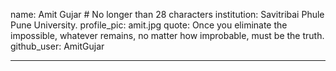 name: Amit Gujar # No longer than 28 characters
institution: Savitribai Phule Pune University.
profile_pic: amit.jpg
quote: Once you eliminate the impossible, whatever remains, no matter how improbable, must be the truth.
github_user: AmitGujar

---
